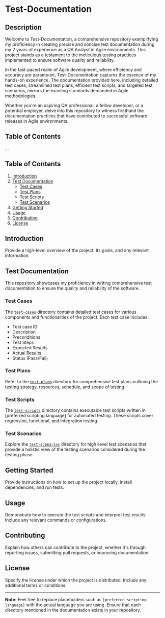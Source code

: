 # Test-Documentation

## Description

Welcome to Test-Documentation, a comprehensive repository exemplifying my proficiency in creating precise and concise test documentation during my 2 years of experience as a QA Analyst in Agile environments. This project stands as a testament to the meticulous testing practices implemented to ensure software quality and reliability.

In the fast-paced realm of Agile development, where efficiency and accuracy are paramount, Test-Documentation captures the essence of my hands-on experience. The documentation provided here, including detailed test cases, streamlined test plans, efficient test scripts, and targeted test scenarios, mirrors the exacting standards demanded in Agile methodologies.

Whether you're an aspiring QA professional, a fellow developer, or a potential employer, delve into this repository to witness firsthand the documentation practices that have contributed to successful software releases in Agile environments.

## Table of Contents
...


## Table of Contents

1. [Introduction](#introduction)
2. [Test Documentation](#test-documentation)
   - [Test Cases](#test-cases)
   - [Test Plans](#test-plans)
   - [Test Scripts](#test-scripts)
   - [Test Scenarios](#test-scenarios)
3. [Getting Started](#getting-started)
4. [Usage](#usage)
5. [Contributing](#contributing)
6. [License](#license)

## Introduction

Provide a high-level overview of the project, its goals, and any relevant information.

## Test Documentation

This repository showcases my proficiency in writing comprehensive test documentation to ensure the quality and reliability of the software.

### Test Cases

The [`test-cases`](/test-cases) directory contains detailed test cases for various components and functionalities of the project. Each test case includes:

- Test case ID
- Description
- Preconditions
- Test Steps
- Expected Results
- Actual Results
- Status (Pass/Fail)

### Test Plans

Refer to the [`test-plans`](/test-plans) directory for comprehensive test plans outlining the testing strategy, resources, schedule, and scope of testing.

### Test Scripts

The [`test-scripts`](/test-scripts) directory contains executable test scripts written in [preferred scripting language] for automated testing. These scripts cover regression, functional, and integration testing.

### Test Scenarios

Explore the [`test-scenarios`](/test-scenarios) directory for high-level test scenarios that provide a holistic view of the testing scenarios considered during the testing phase.

## Getting Started

Provide instructions on how to set up the project locally, install dependencies, and run tests.

## Usage

Demonstrate how to execute the test scripts and interpret test results. Include any relevant commands or configurations.

## Contributing

Explain how others can contribute to the project, whether it's through reporting issues, submitting pull requests, or improving documentation.

## License

Specify the license under which the project is distributed. Include any additional terms or conditions.

---

**Note:** Feel free to replace placeholders such as `[preferred scripting language]` with the actual language you are using. Ensure that each directory mentioned in the documentation exists in your repository.
